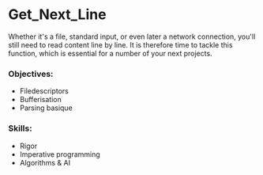 # Get_Next_Line
Whether it's a file, standard input, or even later a network connection, you'll still need to read content line by line. It is therefore time to tackle this function, which is essential for a number of your next projects.

### Objectives:

- Filedescriptors
- Bufferisation
- Parsing basique

### Skills:

- Rigor
- Imperative programming
- Algorithms & AI